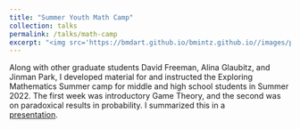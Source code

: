 ```yaml
---
title: "Summer Youth Math Camp"
collection: talks
permalink: /talks/math-camp
excerpt: "<img src='https://bmdart.github.io/bmintz.github.io//images/prob-paradoxes_title.png' style='height:300px;'> "
---
```


Along with other graduate students David Freeman, Alina Glaubitz, and Jinman Park, I developed material for and instructed the Exploring Mathematics Summer camp for middle and high school 
students in Summer 2022. The first week was introductory Game Theory, and the second was on paradoxical results in probability. I summarized this in a  
<a href='https://bmdart.github.io/bmintz.github.io//talks/expository'>presentation</a>.
